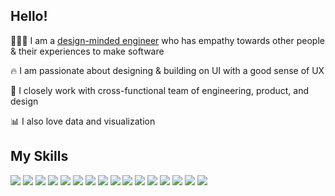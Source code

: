 ## Hello!

👩🏻‍💻 I am a [design-minded engineer](https://medium.com/@heyjinkim/design-minded-engineers-dac790a2fe76) who has empathy towards other people & their experiences to make software

🔥 I am  passionate about designing & building on UI with a good sense of UX

👯 I closely work with cross-functional team of engineering, product, and design

📊 I also love data and visualization

## My Skills
<img src="https://img.shields.io/badge/JavaScript-F7DF1E?style=flat-square&logo=javascript&logoColor=black"/> <img src="https://img.shields.io/badge/Typescript-3178C6?style=flat-square&logo=Typescript&logoColor=white"/> <img src="https://img.shields.io/badge/React-61DAFB?style=flat-square&logo=React&logoColor=black"/> <img src="https://img.shields.io/badge/Redux%20-%23764ABC.svg?&style=flat-square&logo=redux&logoColor=white%22" /> <img src="https://img.shields.io/badge/Jest-c21325?style=flat-square&logo=jest&logoColor=white"/> <img src="https://img.shields.io/badge/Cypress-007780?style=flat-square&logo=cypress"/> <img src="https://img.shields.io/badge/Ember-E04E39?style=flat-square&logo=ember.js&logoColor=white"/> <img src="https://img.shields.io/badge/D3.js-CCCCCC?style=flat-square&logo=D3.js&logoColor=black"/> <img src="https://img.shields.io/badge/Node.js-339933?style=flat-square&logo=Node.js&logoColor=white"/> <img src="https://img.shields.io/badge/HTML5-E34F26?style=flat-square&logo=html5&logoColor=white"/> <img src="https://img.shields.io/badge/CSS3-1572B6?style=flat-square&logo=css3&logoColor=white"/> <img src="https://img.shields.io/badge/Sass-CC6699?style=flat-square&logo=Sass&logoColor=white"/> 
<img src="https://img.shields.io/badge/Storybook-FF4785?style=flat-square&logo=Storybook&logoColor=white"/> <img src="https://img.shields.io/badge/Postman-FF6C37?style=flat-square&logo=Postman&logoColor=white"/> <img src="https://img.shields.io/badge/Jenkins-168bb9?style=flat-square&logo=jenkins&logoColor=white"/> <img src="https://img.shields.io/badge/Git-181717?style=flat-square&logo=git&logoColor=white"/>

<!--
https://velog.io/@hippohami/Git-README-%EA%BE%B8%EB%AF%B8%EA%B8%B0-%EB%B1%83%EC%A7%80-%EB%AA%A8%EC%9D%8C

<img src="https://img.shields.io/badge/styled components-DB7093?style=flat-square&logo=styled-components&logoColor=white"/> 
-->

